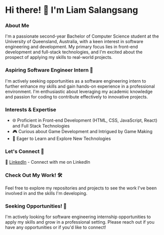 # Hi there! 👋 I'm Liam Salangsang

### About Me

I'm a passionate second-year Bachelor of Computer Science student at the University of Queensland, Australia, with a keen interest in software engineering and development. My primary focus lies in front-end development and full-stack technologies, and I'm excited about the prospect of applying my skills to real-world projects.

### Aspiring Software Engineer Intern 🚀

I'm actively seeking opportunities as a software engineering intern to further enhance my skills and gain hands-on experience in a professional environment. I'm enthusiastic about leveraging my academic knowledge and passion for coding to contribute effectively to innovative projects.

### Interests & Expertise

- 🌐 Proficient in Front-end Development (HTML, CSS, JavaScript, React) and Full Stack Technologies
- 🎮 Curious about Game Development and Intrigued by Game Making
- 🧩 Eager to Learn and Explore New Technologies

### Let's Connect 🤝

🔗 [LinkedIn](https://www.linkedin.com/in/liam-salangsang-b85318283/) - Connect with me on LinkedIn

### Check Out My Work! 🛠️

Feel free to explore my repositories and projects to see the work I've been involved in and the skills I'm developing.

### Seeking Opportunities! 🌟

I'm actively looking for software engineering internship opportunities to apply my skills and grow in a professional setting. Please reach out if you have any opportunities or if you'd like to connect!

